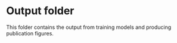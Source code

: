 # Output folder

This folder contains the output from training models and producing publication figures.
